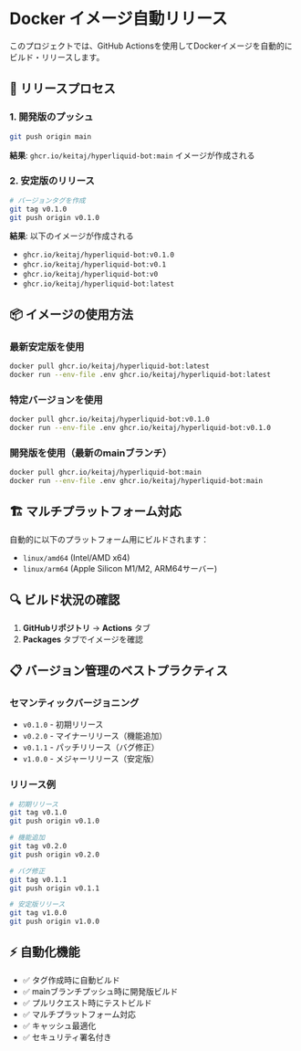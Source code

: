# Docker イメージ自動リリース

このプロジェクトでは、GitHub Actionsを使用してDockerイメージを自動的にビルド・リリースします。

## 🚀 リリースプロセス

### 1. 開発版のプッシュ
```bash
git push origin main
```
**結果**: `ghcr.io/keitaj/hyperliquid-bot:main` イメージが作成される

### 2. 安定版のリリース
```bash
# バージョンタグを作成
git tag v0.1.0
git push origin v0.1.0
```
**結果**: 以下のイメージが作成される
- `ghcr.io/keitaj/hyperliquid-bot:v0.1.0`
- `ghcr.io/keitaj/hyperliquid-bot:v0.1`
- `ghcr.io/keitaj/hyperliquid-bot:v0`
- `ghcr.io/keitaj/hyperliquid-bot:latest`

## 📦 イメージの使用方法

### 最新安定版を使用
```bash
docker pull ghcr.io/keitaj/hyperliquid-bot:latest
docker run --env-file .env ghcr.io/keitaj/hyperliquid-bot:latest
```

### 特定バージョンを使用
```bash
docker pull ghcr.io/keitaj/hyperliquid-bot:v0.1.0
docker run --env-file .env ghcr.io/keitaj/hyperliquid-bot:v0.1.0
```

### 開発版を使用（最新のmainブランチ）
```bash
docker pull ghcr.io/keitaj/hyperliquid-bot:main
docker run --env-file .env ghcr.io/keitaj/hyperliquid-bot:main
```

## 🏗️ マルチプラットフォーム対応

自動的に以下のプラットフォーム用にビルドされます：
- `linux/amd64` (Intel/AMD x64)
- `linux/arm64` (Apple Silicon M1/M2, ARM64サーバー)

## 🔍 ビルド状況の確認

1. **GitHubリポジトリ** → **Actions** タブ
2. **Packages** タブでイメージを確認

## 📋 バージョン管理のベストプラクティス

### セマンティックバージョニング
- `v0.1.0` - 初期リリース
- `v0.2.0` - マイナーリリース（機能追加）
- `v0.1.1` - パッチリリース（バグ修正）
- `v1.0.0` - メジャーリリース（安定版）

### リリース例
```bash
# 初期リリース
git tag v0.1.0
git push origin v0.1.0

# 機能追加
git tag v0.2.0
git push origin v0.2.0

# バグ修正
git tag v0.1.1
git push origin v0.1.1

# 安定版リリース
git tag v1.0.0
git push origin v1.0.0
```

## ⚡ 自動化機能

- ✅ タグ作成時に自動ビルド
- ✅ mainブランチプッシュ時に開発版ビルド
- ✅ プルリクエスト時にテストビルド
- ✅ マルチプラットフォーム対応
- ✅ キャッシュ最適化
- ✅ セキュリティ署名付き